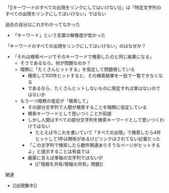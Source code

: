 
「[[キーワードのすべての出現をリンクにしてはいけない]]」は「特定文字列のすべての出現をリンクにしてはいけない」ではない

過去の自分はこれがわかってなかった
- 「キーワード」という言葉の解像度が低かった

「キーワードのすべての出現をリンクにしてはいけない」のはなぜか？
- 「それは検索ページでそのキーワードで検索したのと同じ結果になる」
    - そうであるなら、何が問題なのか？
    - 暗黙に「たくさんヒットする」を仮定して問題視している
        - 検索して100件ヒットすると、その検索結果を一目で一覧できなくなる
        - であるなら、たくさんヒットしないものに限定すれば害はないのではないか
    - もう一つ暗黙の仮定が「検索して」
        - その部分文字列で人間が検索することを暗黙に仮定している
        - 検索キーワードとして思いつくことが前提
        - しかし人間はすべての部分文字列を検索キーワードとして思いつくわけではない
            - たとえば今これを書いていて「すべての出現」で検索したら4件ヒットして1件は関係があるけどリンクはされてない記事だった
        - 「この文字列で検索したら数件関連ありそうなページがヒットするよ」と提示することは有益では
        - 厳密に言えば単独の文字列ではないが
            - [[「情報を共有/情報の共有」問題]]


関連
- [[出現集中]]
